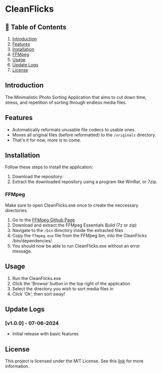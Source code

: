 # CleanFlicks

## 📜 Table of Contents

1. [Introduction](#introduction)
2. [Features](#features)
3. [Installation](#installation)
4. [FFMpeg](#ffmpeg)
5. [Usage](#usage)
6. [Update Logs](#update-logs)
7. [License](#license)

## Introduction

The Minimalistic Photo Sorting Application that aims to cut down time, stress, and repetition of sorting through endless media files.

## Features

- Automatically reformats unusable file codecs to usable ones.
- Moves all original files (before reformatted) to the `/originals` directory.
- That's it for now, more is to come.

## Installation

Follow these steps to install the application:

1. Download the repository:
2. Extract the downloaded repository using a program like WinRar, or 7zip.

### FFMpeg

Make sure to open CleanFlicks.exe once to create the neccessary directories.

1. Go to the [FFMpeg Github Page](https://github.com/GyanD/codexffmpeg/releases/tag/7.0.1)
2. Download and extract the FFMpeg Essentials Build (7z or zip)
3. Navigate to the `/bin` directory inside the extracted files
4. Copy the `ffmpeg.exe` file from the FFMpeg bin, into the CleanFlicks /bin/dependencies/
5. You should now be able to run CleanFlicks.exe without an error message.

## Usage

1. Run the CleanFlicks.exe
2. Click the 'Browse' button in the top right of the application
3. Select the directory you wish to sort media files in
4. Click 'Ok', then sort away!

## Update Logs

### [v1.0.0] - 07-06-2024

- Initial release with basic features

## License

This project is licensed under the MIT License. See this [link](https://opensource.org/license/mit) for more information.
